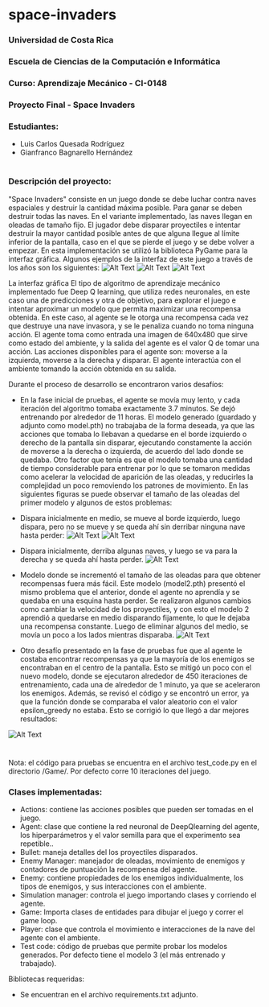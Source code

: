 # space-invaders
### Universidad de Costa Rica
### Escuela de Ciencias de la Computación e Informática
### Curso: Aprendizaje Mecánico - CI-0148
### Proyecto Final - Space Invaders
### Estudiantes:
 - Luis Carlos Quesada Rodríguez
 - Gianfranco Bagnarello Hernández 
# 
### Descripción del proyecto:
"Space Invaders" consiste en un juego donde se debe luchar contra naves espaciales y destruir la cantidad máxima posible. Para ganar se deben destruir todas las naves. En el variante implementado, las naves llegan en oleadas de tamaño fijo. El jugador debe disparar proyectiles e intentar destruir la mayor cantidad posible antes de que alguna llegue al límite inferior de la pantalla, caso en el que se pierde el juego y se debe volver a empezar. En esta implementación se utilizó la biblioteca PyGame para la interfaz gráfica. Algunos ejemplos de la interfaz de este juego a través de los años son los siguientes:
![Alt Text](/Results/old1.jpg)
![Alt Text](/Results/old2.png)
![Alt Text](/Results/old3.jpg)

La interfaz gráfica El tipo de algoritmo de aprendizaje mecánico implementado fue Deep Q learning, que utiliza redes neuronales, en este caso una de predicciones y otra de objetivo, para explorar el juego e intentar aproximar un modelo que permita maximizar una recompensa obtenida. En este caso, al agente se le otorga una recompensa cada vez que destruye una nave invasora, y se le penaliza cuando no toma ninguna acción. El agente toma como entrada una imagen de 640x480 que sirve como estado del ambiente, y la salida del agente es el valor Q de tomar una acción. Las acciones disponibles para el agente son: moverse a la izquierda, moverse a la derecha y disparar. El agente interactúa con el ambiente tomando la acción obtenida en su salida. 

Durante el proceso de desarrollo se encontraron varios desafíos:

- En la fase inicial de pruebas, el agente se movía muy lento, y cada iteración del algoritmo tomaba exactamente 3.7 minutos. Se dejó entrenando por alrededor de 11 horas. El modelo generado (guardado y adjunto como model.pth) no trabajaba de la forma deseada, ya que las acciones que tomaba lo llebavan a quedarse en el borde izquierdo o derecho de la pantalla sin disparar, ejecutando constamente la acción de moverse a la derecha o izquierda, de acuerdo del lado donde se quedaba.
Otro factor que tenía es que el modelo tomaba una cantidad de tiempo considerable para entrenar por lo que se tomaron medidas como acelerar la velocidad de aparición de las oleadas, y reducirles la complejidad un poco removiendo los patrones de movimiento. En las siguientes figuras se puede observar el tamaño de las oleadas del primer modelo y algunos de estos problemas:

- Dispara inicialmente en medio, se mueve al borde izquierdo, luego dispara, pero no se mueve y se queda ahí sin derribar ninguna nave hasta perder:
![Alt Text](/Results/desafio1.png)
![Alt Text](/Results/desafio2.png)
- Dispara inicialmente, derriba algunas naves, y luego se va para la derecha y se queda ahí hasta perder.
![Alt Text](/Results/desafio3.png)
- Modelo donde se incrementó el tamaño de las oleadas para que obtener recompensas fuera más fácil. Este modelo (model2.pth) presentó el mismo problema que el anterior, donde el agente no aprendía y se quedaba en una esquina hasta perder. Se realizaron algunos cambios como cambiar la velocidad de los proyectiles, y con esto el modelo 2 aprendió a quedarse en medio disparando fijamente, lo que le dejaba una recompensa constante. Luego de eliminar algunos del medio, se movía un poco a los lados mientras disparaba.
![Alt Text](/Results/desafio4.png)

- Otro desafío presentado en la fase de pruebas fue que al agente le costaba encontrar recompensas ya que la mayoría de los enemigos se encontraban en el centro de la pantalla. Esto se mitigó un poco con el nuevo modelo, donde se ejecutaron alrededor de 450 iteraciones de entrenamiento, cada una de alrededor de 1 minuto, ya que se aceleraron los enemigos. Además, se revisó el código y se encontró un error, ya que la función donde se comparaba el valor aleatorio con el valor epsilon_greedy no estaba. Esto se corrigió lo que llegó a dar mejores resultados:

![Alt Text](/Results/demo.gif)


#

Nota: el código para pruebas se encuentra en el archivo test_code.py en el directorio /Game/.
Por defecto corre 10 iteraciones del juego.

### Clases implementadas:
- Actions: contiene las acciones posibles que pueden ser tomadas en el juego.
- Agent: clase que contiene la red neuronal de DeepQlearning del agente, los hiperparámetros y el valor semilla para que el experimento sea repetible..
- Bullet: maneja detalles del los proyectiles disparados.
- Enemy Manager: manejador de oleadas, movimiento de enemigos y contadores de puntuación la recompensa del agente.
- Enemy: contiene propiedades de los enemigos individualmente, los tipos de enemigos, y sus interacciones con el ambiente.
- Simulation manager: controla el juego importando clases y corriendo el agente.
- Game: Importa clases de entidades para dibujar el juego y correr el game loop.
- Player: clase que controla el movimiento e interacciones de la nave del agente con el ambiente.
- Test code: código de pruebas que permite probar los modelos generados. Por defecto tiene el modelo 3 (el más entrenado y trabajado).

Bibliotecas requeridas:
- Se encuentran en el archivo requirements.txt adjunto.